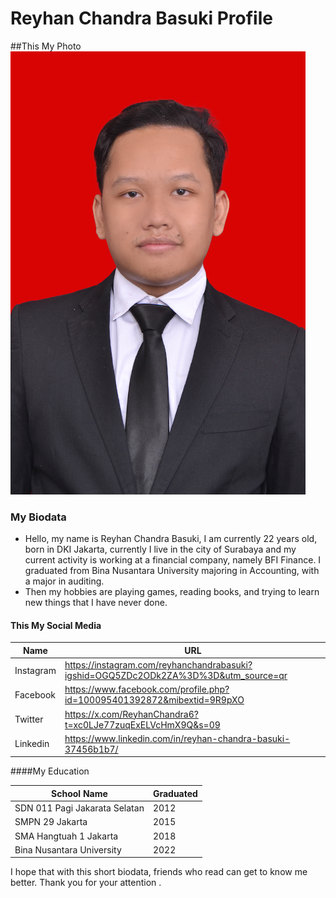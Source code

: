 # Reyhan Chandra Basuki Profile

##This My Photo
![Myphotolocal](crop.jpg)


### My Biodata

- Hello, my name is Reyhan Chandra Basuki, I am currently 22 years old, born in DKI Jakarta, currently I live in the city of Surabaya and my current activity is working at a financial company, namely BFI Finance. I graduated from Bina Nusantara University majoring in Accounting, with a major in auditing.
- Then my hobbies are playing games, reading books, and trying to learn new things that I have never done.

#### This My Social Media 
|Name        |URL                    |
|------------|-----------------------|
|Instagram   |https://instagram.com/reyhanchandrabasuki?igshid=OGQ5ZDc2ODk2ZA%3D%3D&utm_source=qr|
|Facebook    |https://www.facebook.com/profile.php?id=100095401392872&mibextid=9R9pXO|
|Twitter     |https://x.com/ReyhanChandra6?t=xc0LJe77zuqExELVcHmX9Q&s=09
|Linkedin    |https://www.linkedin.com/in/reyhan-chandra-basuki-37456b1b7/|

####My Education

|School Name                  | Graduated|
|-----------------------------|----------|
|SDN 011 Pagi Jakarata Selatan| 2012     |
|SMPN 29 Jakarta              | 2015     |
|SMA Hangtuah 1 Jakarta       | 2018     |
|Bina Nusantara University    | 2022     |

I hope that with this short biodata, friends who read can get to know me better. Thank you for your attention .

